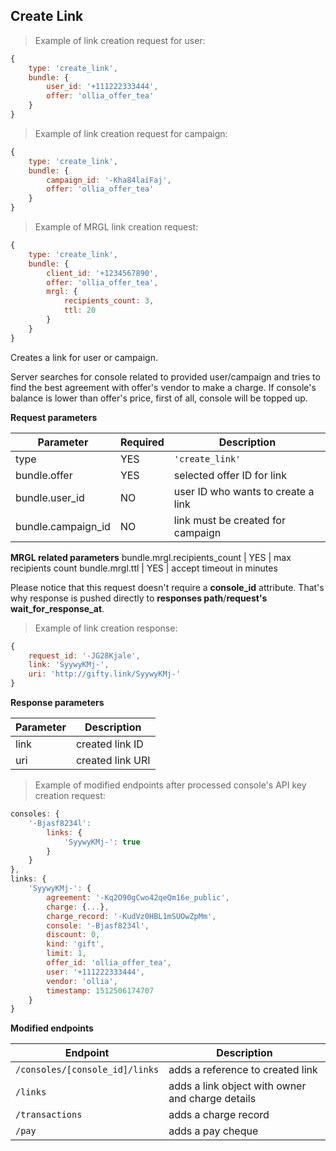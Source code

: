 ## Create Link

> Example of link creation request for user:

```javascript
{
	type: 'create_link',
	bundle: {
		user_id: '+111222333444',
		offer: 'ollia_offer_tea'
	}
}
```

> Example of link creation request for campaign:

```javascript
{
	type: 'create_link',
	bundle: {
		campaign_id: '-Kha84laiFaj',
		offer: 'ollia_offer_tea'
	}
}
```

> Example of MRGL link creation request:

```javascript
{
	type: 'create_link',
	bundle: {
		client_id: '+1234567890',
		offer: 'ollia_offer_tea',
		mrgl: {
			recipients_count: 3,
			ttl: 20
		}
	}
}
```

Creates a link for user or campaign.

Server searches for console related to provided user/campaign and tries to find the best agreement with offer's vendor to make a charge. 
If console's balance is lower than offer's price, first of all, console will be topped up.

**Request parameters**

Parameter  | Required | Description
-----------|----------|------------
type | YES | `'create_link'`
bundle.offer | YES | selected offer ID for link
bundle.user_id | NO | user ID who wants to create a link
bundle.campaign_id | NO | link must be created for campaign

**MRGL related parameters**
bundle.mrgl.recipients_count | YES | max recipients count
bundle.mrgl.ttl | YES | accept timeout in minutes

<aside class="notice">
Please notice that this request doesn't require a <b>console_id</b> attribute. That's why response is pushed directly to <b>responses path</b>/<b>request's wait_for_response_at</b>.
</aside>

> Example of link creation response:

```javascript
{
	request_id: '-JG28Kjale',
	link: 'SyywyKMj-',
	uri: 'http://gifty.link/SyywyKMj-'
}
```

**Response parameters**

Parameter  | Description
-----------|------------
link | created link ID
uri | created link URI


> Example of modified endpoints after processed console's API key creation request:

```javascript
consoles: {
	'-Bjasf8234l':
		links: {
			'SyywyKMj-': true
		}
	}
},
links: {
	'SyywyKMj-': {
		agreement: '-Kq2O90gCwo42qeQm16e_public',
		charge: {...},
		charge_record: '-KudVz0HBL1mSUOwZpMm',
		console: '-Bjasf8234l',
		discount: 0,
		kind: 'gift',
		limit: 1,
		offer_id: 'ollia_offer_tea',
		user: '+111222333444',
		vendor: 'ollia',
		timestamp: 1512506174707
	}
}
```

**Modified endpoints**

Endpoint  | Description
-----------|------------
`/consoles/[console_id]/links` | adds a reference to created link
`/links` | adds a link object with owner and charge details
`/transactions` | adds a charge record
`/pay` | adds a pay cheque

